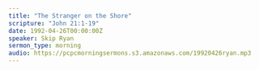 ```yaml
---
title: "The Stranger on the Shore"
scripture: "John 21:1-19"
date: 1992-04-26T00:00:00Z
speaker: Skip Ryan
sermon_type: morning
audio: https://pcpcmorningsermons.s3.amazonaws.com/19920426ryan.mp3 
---
```



